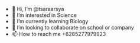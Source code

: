 - 👋 Hi, I’m @tsaraarsya
- 👀 I’m interested in Science
- 🌱 I’m currently learning Biology
- 💞️ I’m looking to collaborate on school or company
- 📫 How to reach me +6285277979923

<!---
tsaraarsya/tsaraarsya is a ✨ special ✨ repository because its `README.md` (this file) appears on your GitHub profile.
You can click the Preview link to take a look at your changes.
--->
